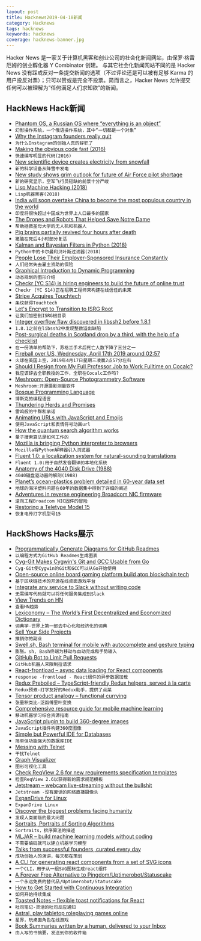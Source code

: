 ```yaml
---
layout: post
title: Hacknews2019-04-18新闻
category: Hacknews
tags: hacknews
keywords: hacknews
coverage: hacknews-banner.jpg
---
```


Hacker News 是一家关于计算机黑客和创业公司的社会化新闻网站，由保罗·格雷厄姆的创业孵化器 Y Combinator 创建。
与其它社会化新闻网站不同的是 Hacker News 没有踩或反对一条提交新闻的选项（不过评论还是可以被有足够 Karma 的用户投反对票）；只可以赞或是完全不投票。简而言之，Hacker News 允许提交任何可以被理解为“任何满足人们求知欲”的新闻。

## HackNews Hack新闻


- [Phantom OS, a Russian OS where “everything is an object”](https://en.wikipedia.org/wiki/Phantom_OS)
- `幻影操作系统，一个俄语操作系统，其中“一切都是一个对象”`
- [Why the Instagram founders really quit](https://www.theverge.com/interface/2019/4/17/18411363/why-instagram-founders-quit-hamburger-button-location-tracking)
- `为什么Instagram的创始人真的辞职了`
- [Making the obvious code fast (2016)](https://jackmott.github.io/programming/2016/07/22/making-obvious-fast.html)
- `快速编写明显的代码(2016)`
- [New scientific device creates electricity from snowfall](https://newsroom.ucla.edu/releases/best-in-snow-new-scientific-device-creates-electricity-from-snowfall)
- `新的科学设备从降雪中发电`
- [New study shows grim outlook for future of Air Force pilot shortage](https://federalnewsnetwork.com/dod-personnel-notebook/2019/04/new-study-shows-grim-outlook-for-future-of-air-force-pilot-shortage/)
- `新的研究显示，空军飞行员短缺的前景十分严峻`
- [Lisp Machine Hacking (2018)](http://victor.se/bjorn/lispm.php)
- `Lisp机器黑客(2018)`
- [India will soon overtake China to become the most populous country in the world](https://ourworldindata.org/india-will-soon-overtake-china-to-become-the-most-populous-country-in-the-world)
- `印度将很快超过中国成为世界上人口最多的国家`
- [The Drones and Robots That Helped Save Notre Dame](https://hackaday.com/2019/04/17/the-drones-and-robots-that-helped-save-notre-dame/)
- `帮助拯救圣母大学的无人机和机器人`
- [Pig brains partially revived four hours after death](https://www.bbc.co.uk/news/health-47960874)
- `猪脑在死后4小时部分复活`
- [Kalman and Bayesian Filters in Python (2018)](https://github.com/rlabbe/Kalman-and-Bayesian-Filters-in-Python)
- `Python中的卡尔曼和贝叶斯过滤器(2018)`
- [People Lose Their Employer-Sponsored Insurance Constantly](https://www.peoplespolicyproject.org/2019/04/04/people-lose-their-employer-sponsored-insurance-constantly/)
- `人们经常失去雇主资助的保险`
- [Graphical Introduction to Dynamic Programming](https://avikdas.com/2019/04/15/a-graphical-introduction-to-dynamic-programming.html)
- `动态规划的图形介绍`
- [Checkr (YC S14) is hiring engineers to build the future of online trust](http://grnh.se/7cxyt81)
- `Checkr (YC S14)正在招聘工程师来构建在线信任的未来`
- [Stripe Acquires Touchtech](https://techcrunch.com/2019/04/17/stripe-acquires-touchtech-updates-apis-to-prep-for-strong-customer-authentication-in-europe/)
- `条纹获得Touchtech`
- [Let&#39;s Encrypt to Transition to ISRG Root](https://scotthelme.co.uk/lets-encrypt-to-transition-to-isrg-root/)
- `让我们加密到ISRG根目录`
- [Integer overflow flaw discovered in libssh2 before 1.8.1](https://nvd.nist.gov/vuln/detail/CVE-2019-3855)
- `1.8.1之前在libssh2中发现整数溢出缺陷`
- [Post-surgical deaths in Scotland drop by a third, with the help of a checklist](https://www.bbc.co.uk/news/uk-scotland-47953541)
- `在一份清单的帮助下，苏格兰手术后死亡人数下降了三分之一`
- [Fireball over US, Wednesday, April 17th 2019 around 02:57](https://fireballs.imo.net/members/imo_view/event/2019/1775?platform=hootsuite)
- `火球在美国上空，2019年4月17日星期三凌晨2点57分左右`
- [Should I Resign from My Full Professor Job to Work Fulltime on Cocalc?](http://blog.sagemath.com/2019/04/12/should-i-resign-from-my-full-professor-job-to-work-fulltime-on-cocalc.html)
- `我应该辞去全职教授的工作，全职在Cocalc工作吗?`
- [Meshroom: Open-Source Photogrammetry Software](https://alicevision.github.io/#meshroom)
- `Meshroom:开源摄影测量软件`
- [Bosque Programming Language](https://www.microsoft.com/en-us/research/project/bosque-programming-language/)
- `博斯克的编程语言`
- [Thundering Herds and Promises](https://instagram-engineering.com/thundering-herds-promises-82191c8af57d)
- `雷鸣般的牛群和承诺`
- [Animating URLs with JavaScript and Emojis](http://matthewrayfield.com/articles/animating-urls-with-javascript-and-emojis/#%F0%9F%8C%92)
- `使用JavaScript和表情符号动画url`
- [How the quantum search algorithm works](https://quantum.country/search/)
- `量子搜索算法是如何工作的`
- [Mozilla is bringing Python interpreter to browsers](https://venturebeat.com/2019/04/16/mozilla-details-pyodide-a-project-that-aims-to-bring-python-to-web-browsers/)
- `Mozilla将Python解释器引入浏览器`
- [Fluent 1.0: a localization system for natural-sounding translations](https://hacks.mozilla.org/2019/04/fluent-1-0-a-localization-system-for-natural-sounding-translations/)
- `Fluent 1.0:用于自然发音翻译的本地化系统`
- [Anatomy of the 4040 Disk Drive (1988)](https://www.pagetable.com/docs/anatomy-4040.html)
- `4040磁盘驱动器的解剖(1988)`
- [Planet’s ocean-plastics problem detailed in 60-year data set](https://www.nature.com/articles/d41586-019-01252-0)
- `地球的海洋塑料问题在60年的数据集中得到了详细的阐述`
- [Adventures in reverse engineering Broadcom NIC firmware](https://www.devever.net/~hl/ortega)
- `逆向工程Broadcom NIC固件的冒险`
- [Restoring a Teletype Model 15](http://www.aetherltd.com/refurbishing15.html)
- `恢复电传打字机型号15`


## HackShows Hacks展示

- [ Programmatically Generate Diagrams for GitHub Readmes](https://github.com/Schachte/Mermrender)
- `以编程方式为GitHub Readmes生成图表`
- [ Cyg-Git Makes Cygwin&#39;s Git and GCC Usable from Go](https://github.com/nukata/cyg-git)
- `Cyg-Git使Cygwin的Git和GCC可以从Go开始使用`
- [ Open-source online board gaming platform build atop blockchain tech](https://apps.saito.network/arcade)
- `基于区块链技术的开源在线桌面游戏平台`
- [ Integrate any service to Slack without writing code](https://pipegears.com/tutorials/send-scheduled-messages-to-slack)
- `无需编写代码就可以将任何服务集成到Slack`
- [ View Trends on HN](https://hnprofile.com/compare?search=PostgreSQL,MySQL,MongoDB)
- `查看HN趋势`
- [ Lexiconomy – The World’s First Decentralized and Economized Dictionary](https://lexiconomy.org)
- `词典学-世界上第一部去中心化和经济化的词典`
- [ Sell Your Side Projects](https://sugarkubes.io/maker)
- `推销你的副业`
- [ Swell.sh, Bash terminal for mobile with autocomplete and gesture typing](https://github.com/wcchoi/swell.sh)
- `膨胀。sh, Bash终端为移动与自动完成和手势输入`
- [ GitHub Bot to Limit Pull Requests](https://github.com/Schachte/WIPCream)
- `GitHub机器人来限制拉请求`
- [ React-frontload – async data loading for React components](https://github.com/davnicwil/react-frontload)
- `response -frontload - React组件的异步数据加载`
- [ Redux Preboiled – TypeScript-friendly Redux helpers, served à la carte](https://github.com/denisw/redux-preboiled)
- `Redux预煮-打字友好的Redux助手，提供了点菜`
- [ Tensor product analogy – functional currying](https://jwkennington.com/blog/tensor-product-for-programmers/)
- `张量积类比-泛函傅里叶变换`
- [ Comprehensive resource guide for mobile machine learning](https://github.com/fritzlabs/Awesome-Mobile-Machine-Learning)
- `移动机器学习综合资源指南`
- [ JavaScript plugin to build 360-degree images](https://github.com/scaleflex/js-cloudimage-360-view)
- `JavaScript插件构建360度图像`
- [ Simple but Powerful IDE for Databases](https://www.sqlgate.com/)
- `简单但功能强大的数据库IDE`
- [ Messing with Telnet](https://jott.live/markdown/telnet_writeup)
- `干扰Telnet`
- [ Graph Visualizer](https://github.com/xiaoxiae/GraphVisualizer)
- `图形可视化工具`
- [ Check ReqView 2.6 for new requirements specification templates](https://www.reqview.com/blog/2019-04-14-release-2.6.0.html)
- `检查ReqView 2.6以获得新的需求规范模板`
- [ Jetstream – webcam live-streaming without the bullshit](https://jetstream.club/)
- `Jetstream -没有废话的网络直播摄像头`
- [ ExpanDrive for Linux](https://www.expandrive.com/expandrive-for-linux/)
- `ExpanDrive Linux`
- [ Discover the biggest problems facing humanity](https://oravise.com/)
- `发现人类面临的最大问题`
- [ Sortraits, Portraits of Sorting Algorithms](https://wtracy.gitlab.io/sortraits/)
- `Sortraits，排序算法的描述`
- [ MLJAR – build machine learning models without coding](https://mljar.com)
- `不需要编码就可以建立机器学习模型`
- [ Talks from successful founders, curated every day](https://opsimath.co/?ref=)
- `成功创始人的演讲，每天都在策划`
- [ A CLI for generating react components from a set of SVG icons](https://github.com/bmcmahen/create-react-icons)
- `一个CLI，用于从一组SVG图标生成react组件`
- [ A Forever Free Alternative to Pingdom/Uptimerobot/Statuscake](https://www.freshworks.com/website-monitoring/)
- `一个永远免费的替代品/Uptimerobot/Statuscake`
- [ How to Get Started with Continuous Integration](https://fire.ci/blog/how-to-get-started-with-continuous-integration/)
- `如何开始持续集成`
- [ Toasted Notes – flexible toast notifications for React](https://toasted-notes.netlify.com/)
- `吐司笔记-灵活的吐司反应通知`
- [ Astral, play tabletop roleplaying games online](https://www.astraltabletop.com/?ref=hackernews)
- `星界，玩桌面角色在线游戏`
- [ Book Summaries written by a human, delivered to your Inbox](http://summa-rise.com)
- `由人写的书摘要，发送到你的收件箱`


